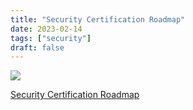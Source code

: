 ```yaml
---
title: "Security Certification Roadmap"
date: 2023-02-14
tags: ["security"]
draft: false
---
```


![](https://www.guyu.pro/2023/02/14/1.webp)

<!--more-->

[Security Certification Roadmap](https://pauljerimy.com/security-certification-roadmap/)